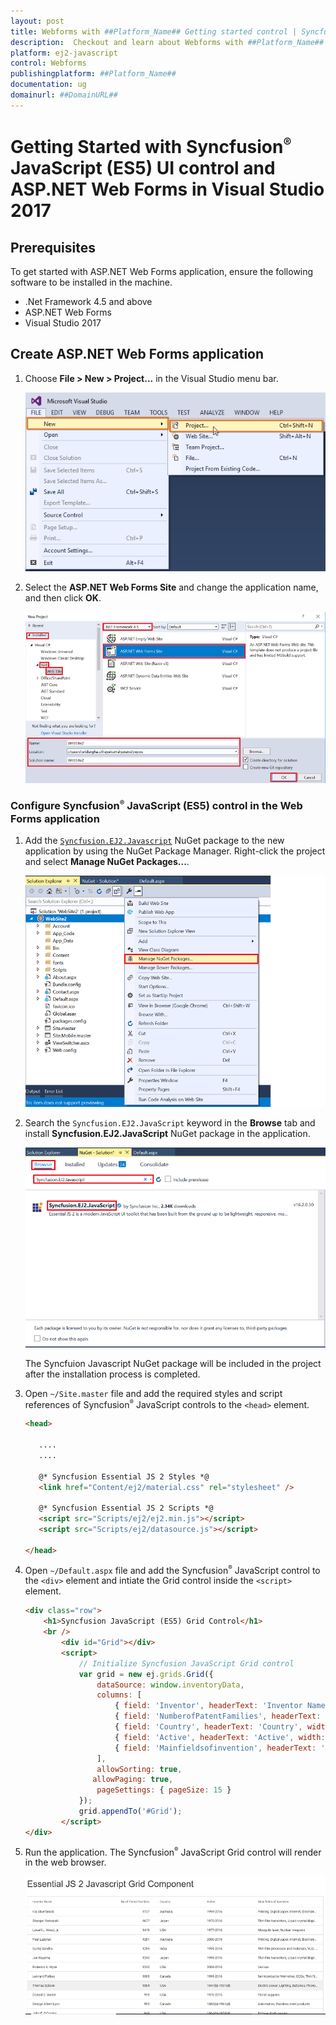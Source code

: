 ```yaml
---
layout: post
title: Webforms with ##Platform_Name## Getting started control | Syncfusion
description:  Checkout and learn about Webforms with ##Platform_Name## Getting started control of Syncfusion Essential JS 2 and more details.
platform: ej2-javascript
control: Webforms 
publishingplatform: ##Platform_Name##
documentation: ug
domainurl: ##DomainURL##
---
```


# Getting Started with Syncfusion<sup style="font-size:70%">&reg;</sup> JavaScript (ES5) UI control and ASP.NET Web Forms in Visual Studio 2017

## Prerequisites

To get started with ASP.NET Web Forms application, ensure the following software to be installed in the machine.

* .Net Framework 4.5 and above
* ASP.NET Web Forms
* Visual Studio 2017

## Create ASP.NET Web Forms application

1. Choose **File > New > Project...** in the Visual Studio menu bar.

    ![new project in aspnet web forms](images/new-mvc-project.png)

2. Select the **ASP.NET Web Forms Site** and change the application name, and then click **OK**.

    ![aspnet web forms syncfusion project template](images/webforms-site.png)

### Configure Syncfusion<sup style="font-size:70%">&reg;</sup> JavaScript (ES5) control in the Web Forms application

 1. Add the [`Syncfusion.EJ2.Javascript`](https://www.nuget.org/packages/Syncfusion.EJ2.Javascript/) NuGet package to the new application by using the NuGet Package Manager. Right-click the project and select **Manage NuGet Packages...**.

    ![javascript manage nuget packages](images/webforms-nuget.png)

 2. Search the `Syncfusion.EJ2.JavaScript` keyword in the **Browse** tab and install **Syncfusion.EJ2.JavaScript** NuGet package in the application.

    ![javascript install nuget package](images/webforms-nuget-install.png)

    The Syncfuion Javascript NuGet package will be included in the project after the installation process is completed.

 3. Open `~/Site.master` file and add the required styles and script references of Syncfusion<sup style="font-size:70%">&reg;</sup> JavaScript controls to the `<head>` element.

    ```html
    <head>

       ....
       ....

       @* Syncfusion Essential JS 2 Styles *@
       <link href="Content/ej2/material.css" rel="stylesheet" />

       @* Syncfusion Essential JS 2 Scripts *@
       <script src="Scripts/ej2/ej2.min.js"></script>
       <script src="Scripts/ej2/datasource.js"></script>

    </head>
    ```

 4. Open `~/Default.aspx` file and add the Syncfusion<sup style="font-size:70%">&reg;</sup> JavaScript control to the `<div>` element and intiate the Grid control inside the `<script>` element.

    ```html
    <div class="row">
        <h1>Syncfusion JavaScript (ES5) Grid Control</h1>
        <br />
            <div id="Grid"></div>
            <script>
                // Initialize Syncfusion JavaScript Grid control
                var grid = new ej.grids.Grid({
                    dataSource: window.inventoryData,
                    columns: [
                        { field: 'Inventor', headerText: 'Inventor Name', width: 140 },
                        { field: 'NumberofPatentFamilies', headerText: 'No of Patent Families', width: 185, textAlign: 'Right' },
                        { field: 'Country', headerText: 'Country', width: 120 },
                        { field: 'Active', headerText: 'Active', width: 130 },
                        { field: 'Mainfieldsofinvention', headerText: 'Main fields of invention', width: 180 },
                    ],
                    allowSorting: true,
                   allowPaging: true,
                    pageSettings: { pageSize: 15 }
                });
                grid.appendTo('#Grid');
            </script>
    </div>
    ```

 5. Run the application. The Syncfusion<sup style="font-size:70%">&reg;</sup> JavaScript Grid control will render in the web browser.

    ![aspnet web forms grid control](images/webforms-grid.png)
